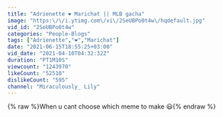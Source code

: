 ```yaml
---
title: "Adrienette ❤️ Marichat || MLB gacha"
image: "https:\/\/i.ytimg.com\/vi\/2SeUBPo0t4w\/hqdefault.jpg"
vid_id: "2SeUBPo0t4w"
categories: "People-Blogs"
tags: ["Adrienette","❤️","Marichat"]
date: "2021-06-15T18:55:25+03:00"
vid_date: "2021-04-10T04:32:32Z"
duration: "PT1M10S"
viewcount: "1243970"
likeCount: "52510"
dislikeCount: "595"
channel: "Miraculously_ Lily"
---
```

{% raw %}When u cant choose which meme to make 😃{% endraw %}
